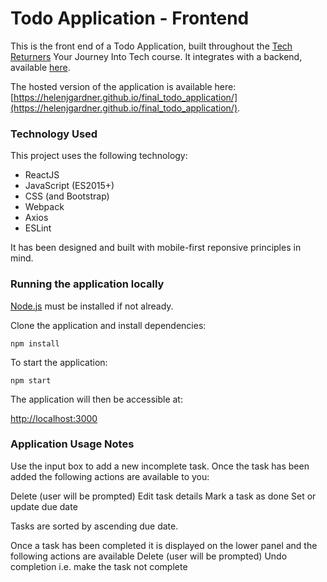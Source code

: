 # Todo Application - Frontend

This is the front end of a Todo Application, built throughout the [Tech Returners](https://techreturners.com) Your Journey Into Tech course. It integrates with a backend, available [here](https://github.com/your-backend-repo).

The hosted version of the application is available here: [https://helenjgardner.github.io/final_todo_application/](https://helenjgardner.github.io/final_todo_application/).

### Technology Used

This project uses the following technology:

- ReactJS
- JavaScript (ES2015+)
- CSS (and Bootstrap)
- Webpack
- Axios
- ESLint

It has been designed and built with mobile-first reponsive principles in mind.


### Running the application locally

[Node.js](https://nodejs.org/en/) must be installed if not already.

Clone the application and install dependencies:

    npm install

To start the application:

    npm start

The application will then be accessible at:

[http://localhost:3000](http://localhost:3000)

### Application Usage Notes

Use the input box to add a new incomplete task. Once the task has been added the following actions are available to you:

Delete (user will be prompted)
Edit task details
Mark a task as done
Set or update due date

Tasks are sorted by ascending due date.

Once a task has been completed it is displayed on the lower panel and the following actions are available
Delete (user will be prompted)
Undo completion i.e. make the task not complete